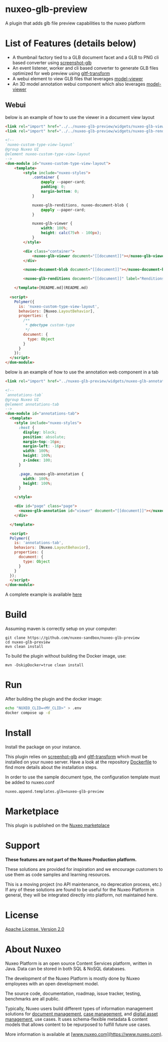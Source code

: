 nuxeo-glb-preview
===================

A plugin that adds glb file preview capabilities to the nuxeo platform

# List of Features (details below)
- A thumbnail factory tied to a GLB document facet and a GLB to PNG cli based converter using [screenshot-glb](https://github.com/Shopify/screenshot-glb)
- An event listener, worker and cli based converter to generate GLB files optimized for web preview using [gltf-transform](https://gltf-transform.donmccurdy.com/cli.html)
- A webui element to view GLB files that leverages [model-viewer](https://modelviewer.dev/)
- An 3D model annotation webui component which also leverages [model-viewer](https://modelviewer.dev/)

## Webui
below is an example of how to use the viewer in a document view layout 

```html
<link rel="import" href="../../nuxeo-glb-preview/widgets/nuxeo-glb-viewer.html">
<link rel="import" href="../../nuxeo-glb-preview/widgets/nuxeo-glb-renditions.html">

<!--
`nuxeo-custom-type-view-layout`
@group Nuxeo UI
@element nuxeo-custom-type-view-layout
-->
<dom-module id="nuxeo-custom-type-view-layout">
    <template>
        <style include="nuxeo-styles">
            .container {
                @apply --paper-card;
                padding: 0;
                margin-bottom: 0;
            }

            nuxeo-glb-renditions, nuxeo-document-blob {
                @apply --paper-card;
            }

            nuxeo-glb-viewer {
                width: 100%;
                height: calc(75vh - 100px);
            }
        </style>

        <div class="container">
            <nuxeo-glb-viewer document="[[document]]"></nuxeo-glb-viewer>
        </div>

        <nuxeo-document-blob document="[[document]]"></nuxeo-document-blob>

        <nuxeo-glb-renditions document="[[document]]" label="Renditions"></nuxeo-glb-renditions>

    </template>[README.md](README.md)
    
  <script>
    Polymer({
      is: 'nuxeo-custom-type-view-layout',
      behaviors: [Nuxeo.LayoutBehavior],
      properties: {
        /**
         * @doctype custom-type
         */
        document: {
          type: Object
        }
      }
    });
  </script>
</dom-module>
```

below is an example of how to use the annotation web component in a tab

```html
<link rel="import" href="../nuxeo-glb-preview/widgets/nuxeo-glb-annotation.html">

<!--
`annotations-tab`
@group Nuxeo UI
@element annotations-tab
-->
<dom-module id="annotations-tab">
  <template>
    <style include="nuxeo-styles">
      :host {
        display: block;
        position: absolute;
        margin-top:-16px;
        margin-left: -16px;
        width: 100%;
        height: 100%;
        z-index: 100;
      }

      .page, nuxeo-glb-annotation {
        width: 100%;
        height: 100%;
      }

    </style>

    <div id="page" class="page">
      <nuxeo-glb-annotation id="viewer" document="[[document]]"></nuxeo-glb-annotation>
    </div>

  </template>

  <script>
  Polymer({
    is: 'annotations-tab',
    behaviors: [Nuxeo.LayoutBehavior],
    properties: {
      document: {
        type: Object
      }
    }
  });
  </script>
</dom-module>
```

A complete example is available [here](https://github.com/nuxeo-sandbox/nuxeo-glb-preview/tree/master/nuxeo-glb-preview-package/src/main/resources/install/templates/nuxeo-glb-preview/nxserver/nuxeo.war/ui)


# Build
Assuming maven is correctly setup on your computer:

```
git clone https://github.com/nuxeo-sandbox/nuxeo-glb-preview
cd nuxeo-glb-preview
mvn clean install
```

To build the plugin without building the Docker image, use:

```
mvn -DskipDocker=true clean install
```

# Run 
After building the plugin and the docker image:

```bash
echo "NUXEO_CLID=<MY_CLID>" > .env
docker compose up -d
```

# Install
Install the package on your instance.

This plugin relies on [screenhot-glb](https://github.com/Shopify/screenshot-glb) and [gltf-transform](https://gltf-transform.donmccurdy.com/cli.html) which must be installed on your nuxeo server. Have a look at the repository [Dockerfile](https://github.com/nuxeo-sandbox/nuxeo-glb-preview/blob/master/nuxeo-glb-preview-docker/Dockerfile) to find more details about the installation steps.

In order to use the sample document type, the configuration template must be added to nuxeo.conf

```
nuxeo.append.templates.glb=nuxeo-glb-preview
```

# Marketplace 
This plugin is published on the [Nuxeo marketplace](https://connect.nuxeo.com/nuxeo/site/marketplace/package/nuxeo-glb-preview) 

# Support
**These features are not part of the Nuxeo Production platform.**

These solutions are provided for inspiration and we encourage customers to use them as code samples and learning resources.

This is a moving project (no API maintenance, no deprecation process, etc.) If any of these solutions are found to be useful for the Nuxeo Platform in general, they will be integrated directly into platform, not maintained here.

# License
[Apache License, Version 2.0](http://www.apache.org/licenses/LICENSE-2.0.html)

# About Nuxeo
Nuxeo Platform is an open source Content Services platform, written in Java. Data can be stored in both SQL & NoSQL databases.

The development of the Nuxeo Platform is mostly done by Nuxeo employees with an open development model.

The source code, documentation, roadmap, issue tracker, testing, benchmarks are all public.

Typically, Nuxeo users build different types of information management solutions for [document management](https://www.nuxeo.com/solutions/document-management/), [case management](https://www.nuxeo.com/solutions/case-management/), and [digital asset management](https://www.nuxeo.com/solutions/dam-digital-asset-management/), use cases. It uses schema-flexible metadata & content models that allows content to be repurposed to fulfill future use cases.

More information is available at [www.nuxeo.com](https://www.nuxeo.com).
